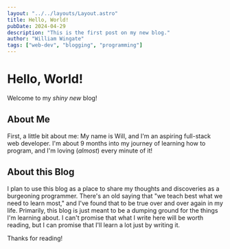 ```yaml
---
layout: "../../layouts/Layout.astro"
title: Hello, World!
pubDate: 2024-04-29
description: "This is the first post on my new blog."
author: "William Wingate"
tags: ["web-dev", "blogging", "programming"]
---
```


# Hello, World!

Welcome to my _shiny new_ blog!

## About Me

First, a little bit about me: My name is Will, and I'm an aspiring full-stack web developer. I'm about 9 months into my journey of learning how to program, and I'm loving (_almost_) every minute of it!

## About this Blog

I plan to use this blog as a place to share my thoughts and discoveries as a burgeoning programmer. There's an old saying that "we teach best what we need to learn most," and I've found that to be true over and over again in my life. Primarily, this blog is just meant to be a dumping ground for the things I'm learning about. I can't promise that what I write here will be worth reading, but I can promise that I'll learn a lot just by writing it.

Thanks for reading!
